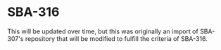 # SBA-316

This will be updated over time, but this was originally an import of SBA-307's repository that will be modified to fulfill the criteria of
SBA-316.
